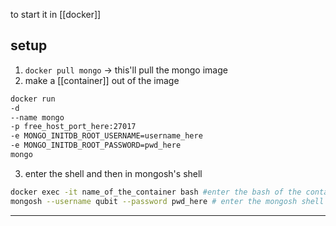 to start it in [[docker]]
## setup
1. `docker pull mongo` $\to$ this'll pull the mongo image
2. make a [[container]] out of the image 
```bash
docker run
-d 
--name mongo
-p free_host_port_here:27017
-e MONGO_INITDB_ROOT_USERNAME=username_here
-e MONGO_INITDB_ROOT_PASSWORD=pwd_here
mongo
```
3. enter the shell and then in mongosh's shell
```bash
docker exec -it name_of_the_container bash #enter the bash of the container
mongosh --username qubit --password pwd_here # enter the mongosh shell
```

---
